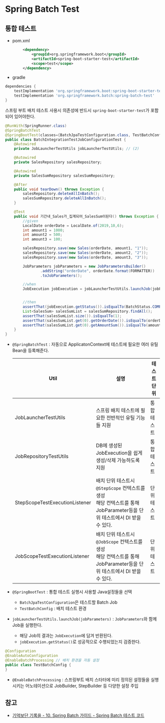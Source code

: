 # Spring Batch Test

## 통합 테스트

- pom.xml

```xml
        <dependency>
            <groupId>org.springframework.boot</groupId>
            <artifactId>spring-boot-starter-test</artifactId>
            <scope>test</scope>
        </dependency>
```

- gradle

```groovy
dependencies {
    testImplementation 'org.springframework.boot:spring-boot-starter-test'
    testImplementation 'org.springframework.batch:spring-batch-test'
}
```

스프링 부트 배치 테스트 사용시 의존성에 반드시 `spring-boot-starter-test`가 포함되어 있어야한다.



```java
@RunWith(SpringRunner.class)
@SpringBatchTest 
@SpringBootTest(classes={BatchJpaTestConfiguration.class, TestBatchConfig.class})
public class BatchIntegrationTestJobConfigurationTest {
    @Autowired
    private JobLauncherTestUtils jobLauncherTestUtils; // (2)

    @Autowired
    private SalesRepository salesRepository;

    @Autowired
    private SalesSumRepository salesSumRepository;

    @After
    public void tearDown() throws Exception {
        salesRepository.deleteAllInBatch();
        salesSumRepository.deleteAllInBatch();
    }

    @Test
    public void 기간내_Sales가_집계되어_SalesSum이된다() throws Exception {
        //given
        LocalDate orderDate = LocalDate.of(2019,10,6);
        int amount1 = 1000;
        int amount2 = 500;
        int amount3 = 100;

        salesRepository.save(new Sales(orderDate, amount1, "1"));
        salesRepository.save(new Sales(orderDate, amount2, "2"));
        salesRepository.save(new Sales(orderDate, amount3, "3"));

        JobParameters jobParameters = new JobParametersBuilder() 
                .addString("orderDate", orderDate.format(FORMATTER))
                .toJobParameters();

        //when
        JobExecution jobExecution = jobLauncherTestUtils.launchJob(jobParameters); // (3)


        //then
        assertThat(jobExecution.getStatus()).isEqualTo(BatchStatus.COMPLETED);
        List<SalesSum> salesSumList = salesSumRepository.findAll();
        assertThat(salesSumList.size()).isEqualTo(1);
        assertThat(salesSumList.get(0).getOrderDate()).isEqualTo(orderDate);
        assertThat(salesSumList.get(0).getAmountSum()).isEqualTo(amount1+amount2+amount3);
    }
}
```

- `@SpringBatchTest` :  자동으로 ApplicatonContext에 테스트에 필요한 여러 유틸 Bean을 등록해준다.

  | Util                           | 설명                                                         | 테스트 단위 |
  | ------------------------------ | ------------------------------------------------------------ | ----------- |
  | JobLauncherTestUtils           | 스프링 배치 테스트에 필요한 전반적인 유틸 기능들 지원        | 통합 테스트 |
  | JobRepositoryTestUtils         | DB에 생성된 JobExecution을 쉽게 생성/삭제 가능하도록 지원    | 통합 테스트 |
  | StepScopeTestExecutionListener | 배치 단위 테스트시 `@StepScope` 컨텍스트를 생성<br>해당 컨텍스트를 통해 JobParameter등을 단위 테스트에서 DI 받을 수 있다. | 단위 테스트 |
  | JobScopeTestExecutionListener  | 배치 단위 테스트시 `@JobScope` 컨텍스트를 생성<br/>해당 컨텍스트를 통해 JobParameter등을 단위 테스트에서 DI 받을 수 있다. | 단위 테스트 |

- `@SpringBootTest` : 통합 테스트 실행시 사용할 Java설정들을 선택
  -  `BatchJpaTestConfiguration`은 테스트할 Batch Job
  - `TestBatchConfig` : 배치 테스트 환경
- `jobLauncherTestUtils.launchJob(jobParameters)` : `JobParameters`와 함께 Job을 실행한다.
  - 해당 Job의 결과는 `JobExecution`에 담겨 반환된다.
  - `jobExecution.getStatus()`로 성공적으로 수행되었는지 검증한다.

```java
@Configuration
@EnableAutoConfiguration
@EnableBatchProcessing // 배치 환경을 자동 설정
public class TestBatchConfig {
}
```

- `@EnableBatchProcessing` : 스프링부트 배치 스타터에 미리 정의된 설정들을 실행시키는 어노테이션으로 JobBuilder, StepBuilder 등 다양한 설정 주입



## 참고

- [기억보단 기록을 - 10. Spring Batch 가이드 - Spring Batch 테스트 코드](https://jojoldu.tistory.com/455?category=902551)